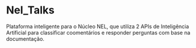 # Nel_Talks
Plataforma inteligente para o Núcleo NEL, que utiliza 2 APIs de Inteligência Artificial para classificar coomentários e responder perguntas com base na documentação.
